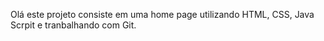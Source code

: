 Olá este projeto consiste em uma home page utilizando HTML, CSS, Java Scrpit e tranbalhando com Git.
